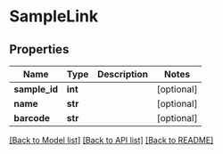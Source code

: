 # SampleLink

## Properties
Name | Type | Description | Notes
------------ | ------------- | ------------- | -------------
**sample_id** | **int** |  | [optional] 
**name** | **str** |  | [optional] 
**barcode** | **str** |  | [optional] 

[[Back to Model list]](../README.md#documentation-for-models) [[Back to API list]](../README.md#documentation-for-api-endpoints) [[Back to README]](../README.md)


